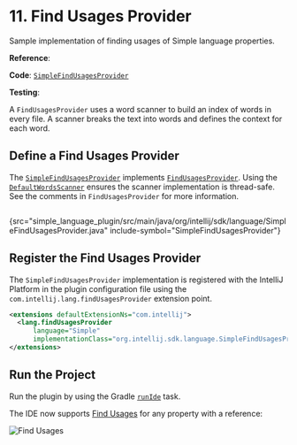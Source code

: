 # 11. Find Usages Provider

<!-- Copyright 2000-2023 JetBrains s.r.o. and contributors. Use of this source code is governed by the Apache 2.0 license. -->

<link-summary>Sample implementation of finding usages of Simple language properties.</link-summary>

<tldr>

**Reference**: [](find_usages.md)

**Code**: [`SimpleFindUsagesProvider`](%gh-sdk-samples%/simple_language_plugin/src/main/java/org/intellij/sdk/language/SimpleFindUsagesProvider.java)

**Testing**: [](find_usages_test.md)

</tldr>

<include from="language_and_filetype.md" element-id="custom_language_tutorial_header"></include>

A `FindUsagesProvider` uses a word scanner to build an index of words in every file.
A scanner breaks the text into words and defines the context for each word.

## Define a Find Usages Provider

The [`SimpleFindUsagesProvider`](%gh-sdk-samples%/simple_language_plugin/src/main/java/org/intellij/sdk/language/SimpleFindUsagesProvider.java) implements [`FindUsagesProvider`](%gh-ic%/platform/indexing-api/src/com/intellij/lang/findUsages/FindUsagesProvider.java).
Using the [`DefaultWordsScanner`](%gh-ic%/platform/indexing-api/src/com/intellij/lang/cacheBuilder/DefaultWordsScanner.java) ensures the scanner implementation is thread-safe.
See the comments in `FindUsagesProvider` for more information.

```java
```
{src="simple_language_plugin/src/main/java/org/intellij/sdk/language/SimpleFindUsagesProvider.java" include-symbol="SimpleFindUsagesProvider"}

## Register the Find Usages Provider

The `SimpleFindUsagesProvider` implementation is registered with the IntelliJ Platform in the plugin configuration file using the `com.intellij.lang.findUsagesProvider` extension point.

```xml
<extensions defaultExtensionNs="com.intellij">
  <lang.findUsagesProvider
      language="Simple"
      implementationClass="org.intellij.sdk.language.SimpleFindUsagesProvider"/>
</extensions>
```

## Run the Project

Run the plugin by using the Gradle [`runIde`](creating_plugin_project.md#running-a-plugin-with-the-runide-gradle-task) task.

The IDE now supports [Find Usages](https://www.jetbrains.com/help/idea/find-highlight-usages.html) for any property with a reference:

![Find Usages](find_usages.png)
